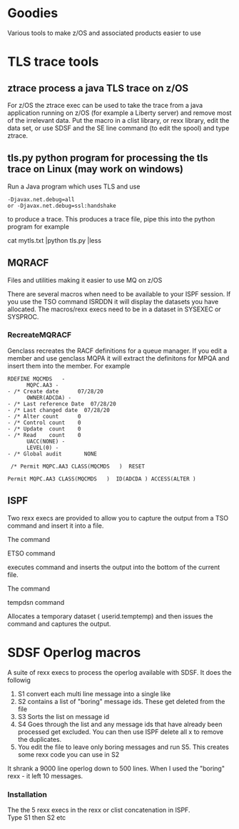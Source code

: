 # Goodies
Various tools to make z/OS and associated products easier to use

# TLS trace tools
## ztrace process a java TLS trace on z/OS
For z/OS the ztrace exec can be used to take the trace from a java application running on z/OS (for example a Liberty server) and remove
most of the irrelevant data.  Put the macro in a clist library, or rexx library, edit the data set, or use SDSF and the SE line command (to edit the spool)
and type ztrace.
## tls.py python program for processing the tls trace on Linux (may work on windows)

Run a Java program which uses TLS and use 
```
-Djavax.net.debug=all 
or -Djavax.net.debug=ssl:handshake 
```
to produce a trace.
This produces a trace file, pipe this into the python program for example

cat mytls.txt |python tls.py |less



## MQRACF
Files and utilities making it easier to use MQ on z/OS

There are several macros when need to be available to your ISPF session.  If you use the TSO command ISRDDN it will display the datasets you have allocated.  The macros/rexx execs need to be in a dataset in SYSEXEC or SYSPROC.
### RecreateMQRACF 
Genclass recreates the RACF definitions for a queue manager.
If you edit a member and use genclass MQPA it will extract the definitons for MPQA and insert them into the member. For example 

```
RDEFINE MQCMDS   - 
      MQPC.AA3 - 
- /* Create date      07/28/20 
      OWNER(ADCDA) - 
- /* Last reference Date  07/28/20 
- /* Last changed date  07/28/20 
- /* Alter count      0 
- /* Control count    0 
- /* Update  count    0 
- /* Read    count    0 
      UACC(NONE) - 
      LEVEL(0) - 
- /* Global audit       NONE 
                                                                     
 /* Permit MQPC.AA3 CLASS(MQCMDS   )  RESET 
                                                                     
Permit MQPC.AA3 CLASS(MQCMDS   )  ID(ADCDA ) ACCESS(ALTER ) 

```

## ISPF

Two rexx execs are provided to allow you to capture the output from a TSO
command and insert it into a file.

The command 

ETSO command 

executes command and inserts the output into the bottom of the current file.


The command 

tempdsn command 

Allocates a temporary dataset ( userid.temptemp) and then issues the command
and captures the output.

# SDSF Operlog macros

A suite of rexx execs to process the operlog available with SDSF.  It does the followig
1.   S1 convert each multi line message into a single like
1.   S2 contains a list of "boring" message ids.  These get deleted from the file
1.   S3 Sorts the list on message id
1.   S4 Goes through the list and any message ids that have already been processed get excluded.  You can then use ISPF delete all x to remove the duplicates.
1.   You edit the file to leave only boring messages and run S5.   This creates some rexx code you can use in  S2

It shrank a 9000 line operlog down to 500 lines.   When I used the "boring" rexx - it left 10 messages.

### Installation
The the 5 rexx execs in the rexx or clist concatenation in ISPF.   
Type S1 then S2 etc

